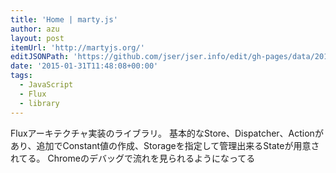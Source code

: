 ```yaml
---
title: 'Home | marty.js'
author: azu
layout: post
itemUrl: 'http://martyjs.org/'
editJSONPath: 'https://github.com/jser/jser.info/edit/gh-pages/data/2015/01/index.json'
date: '2015-01-31T11:48:08+00:00'
tags:
  - JavaScript
  - Flux
  - library
---
```

Fluxアーキテクチャ実装のライブラリ。
基本的なStore、Dispatcher、Actionがあり、追加でConstant値の作成、Storageを指定して管理出来るStateが用意されてる。
Chromeのデバッグで流れを見られるようになってる

